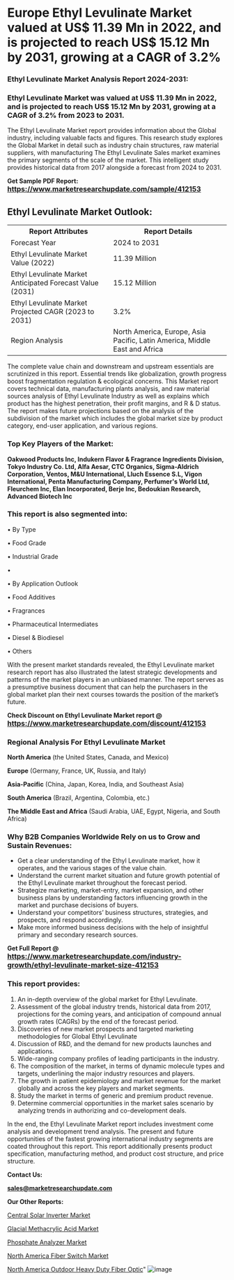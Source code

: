 # Europe Ethyl Levulinate Market valued at US$ 11.39 Mn in 2022, and is projected to reach US$ 15.12 Mn by 2031, growing at a CAGR of 3.2%

<strong><h3>Ethyl Levulinate Market Analysis Report 2024-2031:</h3></strong>

<strong><h3>Ethyl Levulinate Market was valued at US$ 11.39 Mn in 2022, and is projected to reach US$ 15.12 Mn by 2031, growing at a CAGR of 3.2% from 2023 to 2031.</h3></strong>

The Ethyl Levulinate Market report provides information about the Global industry, including valuable facts and figures. This research study explores the Global Market in detail such as industry chain structures, raw material suppliers, with manufacturing The Ethyl Levulinate Sales market examines the primary segments of the scale of the market. This intelligent study provides historical data from 2017 alongside a forecast from 2024 to 2031.

<strong>Get Sample PDF Report: <a href=https://www.marketresearchupdate.com/sample/412153><font size=3 color=#0000ff>https://www.marketresearchupdate.com/sample/412153</font></a></strong>

<html>
<body>

<h2>Ethyl Levulinate Market Outlook:</h2>

<table>
  <tr>
    <th>Report Attributes</th>
    <th>Report Details</th>
  </tr>
  <tr>
    <td>Forecast Year</td>
    <td>2024 to 2031</td>
  </tr>
  <tr>
    <td>Ethyl Levulinate Market Value (2022)</td>
    <td>11.39 Million</td>
  </tr>
  <tr>
    <td>Ethyl Levulinate Market Anticipated Forecast Value (2031)</td>
    <td>15.12 Million</td>
  </tr>
  <tr>
    <td>Ethyl Levulinate Market Projected CAGR (2023 to 2031)</td>
    <td>3.2%</td>
  </tr>
  <tr>
    <td>Region Analysis</td>
    <td>North America, Europe, Asia Pacific, Latin America, Middle East and Africa</td>
  </tr>
</table>

</body>
</html>

The complete value chain and downstream and upstream essentials are scrutinized in this report. Essential trends like globalization, growth progress boost fragmentation regulation &amp; ecological concerns. This Market report covers technical data, manufacturing plants analysis, and raw material sources analysis of Ethyl Levulinate Industry as well as explains which product has the highest penetration, their profit margins, and R & D status. The report makes future projections based on the analysis of the subdivision of the market which includes the global market size by product category, end-user application, and various regions.

<strong><h3>Top Key Players of the Market:</h3></strong>

<strong>Oakwood Products Inc, Indukern Flavor & Fragrance Ingredients Division, Tokyo Industry Co. Ltd, Alfa Aesar, CTC Organics, Sigma-Aldrich Corporation, Ventos, M&U International, Lluch Essence S.L, Vigon International, Penta Manufacturing Company, Perfumer's World Ltd, Fleurchem Inc, Elan Incorporated, Berje Inc, Bedoukian Research, Advanced Biotech Inc</strong>

<strong><h3>This report is also segmented into:</h3></strong>

• By Type

• Food Grade

• Industrial Grade

• 

• By Application Outlook

• Food Additives

• Fragrances

• Pharmaceutical Intermediates

• Diesel & Biodiesel

• Others

With the present market standards revealed, the Ethyl Levulinate market research report has also illustrated the latest strategic developments and patterns of the market players in an unbiased manner. The report serves as a presumptive business document that can help the purchasers in the global market plan their next courses towards the position of the market’s future.

<strong>Check Discount on Ethyl Levulinate Market report @ <a href=https://www.marketresearchupdate.com/discount/412153><font size=3 color=#0000ff>https://www.marketresearchupdate.com/discount/412153</font></a></strong>

<strong><h3>Regional Analysis For Ethyl Levulinate Market</h3></strong>

<strong>North America</strong> (the United States, Canada, and Mexico)

<strong>Europe</strong> (Germany, France, UK, Russia, and Italy)

<strong>Asia-Pacific</strong> (China, Japan, Korea, India, and Southeast Asia)

<strong>South America</strong> (Brazil, Argentina, Colombia, etc.)

<strong>The Middle East and Africa</strong> (Saudi Arabia, UAE, Egypt, Nigeria, and South Africa)

<strong><h3>Why B2B Companies Worldwide Rely on us to Grow and Sustain Revenues:</h3></strong>
<ul>
  <li>Get a clear understanding of the Ethyl Levulinate market, how it operates, and the various stages of the value chain.</li>
  <li>Understand the current market situation and future growth potential of the Ethyl Levulinate market throughout the forecast period.</li>
  <li>Strategize marketing, market-entry, market expansion, and other business plans by understanding factors influencing growth in the market and purchase decisions of buyers.</li>
  <li>Understand your competitors’ business structures, strategies, and prospects, and respond accordingly.</li>
  <li>Make more informed business decisions with the help of insightful primary and secondary research sources.</li>
</ul>

<strong>Get Full Report @ <a href=https://www.marketresearchupdate.com/industry-growth/ethyl-levulinate-market-size-412153><font size=3 color=#0000ff>https://www.marketresearchupdate.com/industry-growth/ethyl-levulinate-market-size-412153</font></a></strong>

<strong><h3>This report provides:</h3></strong>
<ol>
  <li>An in-depth overview of the global market for Ethyl Levulinate.</li>
  <li>Assessment of the global industry trends, historical data from 2017, projections for the coming years, and anticipation of compound annual growth rates (CAGRs) by the end of the forecast period.</li>
  <li>Discoveries of new market prospects and targeted marketing methodologies for Global Ethyl Levulinate</li>
  <li>Discussion of R&amp;D, and the demand for new products launches and applications.</li>
  <li>Wide-ranging company profiles of leading participants in the industry.</li>
  <li>The composition of the market, in terms of dynamic molecule types and targets, underlining the major industry resources and players.</li>
  <li>The growth in patient epidemiology and market revenue for the market globally and across the key players and market segments.</li>
  <li>Study the market in terms of generic and premium product revenue.</li>
  <li>Determine commercial opportunities in the market sales scenario by analyzing trends in authorizing and co-development deals.</li>
</ol>

In the end, the Ethyl Levulinate Market report includes investment come analysis and development trend analysis. The present and future opportunities of the fastest growing international industry segments are coated throughout this report. This report additionally presents product specification, manufacturing method, and product cost structure, and price structure.

<strong>Contact Us:</strong>

<strong>sales@marketresearchupdate.com</strong>

<strong>Our Other Reports:</strong>

<a href=https://www.linkedin.com/pulse/central-solar-inverter-market-2023-future-scope>Central Solar Inverter Market</a>

<a href=https://www.linkedin.com/pulse/glacial-methacrylic-acid-market-opportunities>Glacial Methacrylic Acid Market</a>

<a href=https://www.linkedin.com/pulse/phosphate-analyzer-market-size-share-outlook-growth-prospects>Phosphate Analyzer Market</a>

<a href=https://www.linkedin.com/pulse/north-america-fiber-switch-market-2030-industry>North America Fiber Switch Market</a>

<a href=https://www.linkedin.com/pulse/north-america-outdoor-heavy-duty-fiber-optic>North America Outdoor Heavy Duty Fiber Optic</a>"
![image](https://github.com/rutujamande/Market-Report-Analysis/assets/158454097/1e7beaeb-19e0-4a7e-8ec5-b9b60282bcd6)
